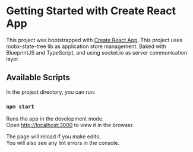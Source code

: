 # Getting Started with Create React App

This project was bootstrapped with [Create React App](https://github.com/facebook/create-react-app).
This project uses mobx-state-tree lib as application store management.
Baked with BlueprintJS and TypeScript, and using socket.io as server communication layer.

## Available Scripts

In the project directory, you can run:

### `npm start`

Runs the app in the development mode.\
Open [http://localhost:3000](http://localhost:3000) to view it in the browser.

The page will reload if you make edits.\
You will also see any lint errors in the console.